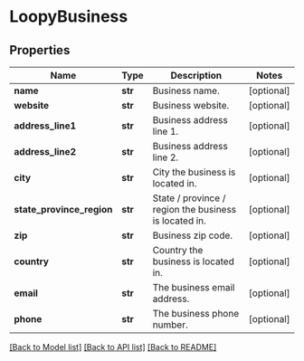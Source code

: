 # LoopyBusiness

## Properties
Name | Type | Description | Notes
------------ | ------------- | ------------- | -------------
**name** | **str** | Business name. | [optional] 
**website** | **str** | Business website. | [optional] 
**address_line1** | **str** | Business address line 1. | [optional] 
**address_line2** | **str** | Business address line 2. | [optional] 
**city** | **str** | City the business is located in. | [optional] 
**state_province_region** | **str** | State / province / region the business is located in. | [optional] 
**zip** | **str** | Business zip code. | [optional] 
**country** | **str** | Country the business is located in. | [optional] 
**email** | **str** | The business email address. | [optional] 
**phone** | **str** | The business phone number. | [optional] 

[[Back to Model list]](../README.md#documentation-for-models) [[Back to API list]](../README.md#documentation-for-api-endpoints) [[Back to README]](../README.md)



